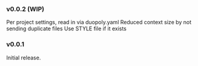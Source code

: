### v0.0.2 (WIP)

Per project settings, read in via duopoly.yaml
Reduced context size by not sending duplicate files
Use STYLE file if it exists

### v0.0.1

Initial release.